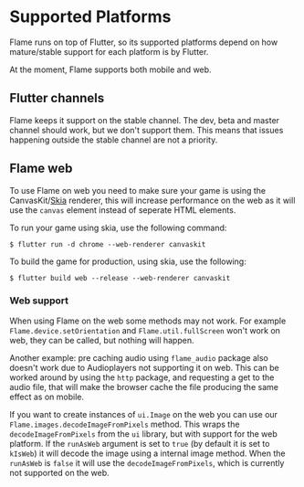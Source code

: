 # Supported Platforms

Flame runs on top of Flutter, so its supported platforms depend on how mature/stable support for
each platform is by Flutter.

At the moment, Flame supports both mobile and web.

## Flutter channels

Flame keeps it support on the stable channel. The dev, beta and master channel should work, but we
don't support them. This means that issues happening outside the stable channel are not a priority.

## Flame web

To use Flame on web you need to make sure your game is using the CanvasKit/[Skia](https://skia.org/)
renderer, this will increase performance on the web as it will use the `canvas` element instead of
seperate HTML elements. 

To run your game using skia, use the following command: 

`$ flutter run -d chrome --web-renderer canvaskit`

To build the game for production, using skia, use the following:

`$ flutter build web --release --web-renderer canvaskit`

### Web support

When using Flame on the web some methods may not work. For example `Flame.device.setOrientation` and
`Flame.util.fullScreen` won't work on web, they can be called, but nothing will happen.

Another example: pre caching audio using `flame_audio` package also doesn't work due to Audioplayers
not supporting it on web. This can be worked around by using the `http` package, and requesting a
get to the audio file, that will make the browser cache the file producing the same effect as on
mobile.

If you want to create instances of `ui.Image` on the web you can use our
`Flame.images.decodeImageFromPixels` method. This wraps the `decodeImageFromPixels` from the `ui`
library, but with support for the web platform. If the `runAsWeb` argument is set to `true` (by
default it is set to `kIsWeb`) it will decode the image using a internal image method. When the
`runAsWeb` is `false` it will use the `decodeImageFromPixels`, which is currently not supported on
the web.
